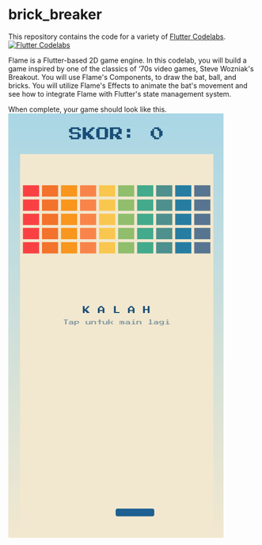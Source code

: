 # brick_breaker

This repository contains the code for a variety of [Flutter Codelabs](https://codelabs.developers.google.com/?product=flutter). 
[![Flutter Codelabs](https://codelabs.developers.google.com/img/flutter-logo.png)](https://codelabs.developers.google.com/?product=flutter)

Flame is a Flutter-based 2D game engine. In this codelab, you will build a game inspired by one of the classics of ‘70s video games, Steve Wozniak's Breakout. You will use Flame's Components, to draw the bat, ball, and bricks. You will utilize Flame's Effects to animate the bat's movement and see how to integrate Flame with Flutter's state management system.

When complete, your game should look like this.
    <img alt="Brick_Breaker" src="/image_readme/brickbreaker_screenshoot.png">